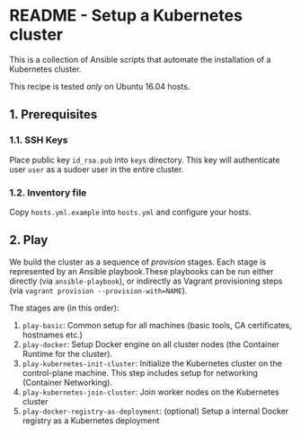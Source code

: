 # README - Setup a Kubernetes cluster

This is a collection of Ansible scripts that automate the installation of a Kubernetes cluster. 

This recipe is tested *only* on Ubuntu 16.04 hosts.

## 1. Prerequisites

### 1.1. SSH Keys

Place public key `id_rsa.pub` into `keys` directory. This key will authenticate user `user` as a sudoer user in the entire cluster.

### 1.2. Inventory file

Copy `hosts.yml.example` into `hosts.yml` and configure your hosts.

## 2. Play

We build the cluster as a sequence of *provision* stages. Each stage is represented by an Ansible playbook.These playbooks can be run either directly (via `ansible-playbook`), or indirectly as Vagrant provisioning steps (via `vagrant provision --provision-with=NAME`).

The stages are (in this order):

  1. `play-basic`: Common setup for all machines (basic tools, CA certificates, hostnames etc.)
  2. `play-docker`: Setup Docker engine on all cluster nodes (the Container Runtime for the cluster).
  3. `play-kubernetes-init-cluster`: Initialize the Kubernetes cluster on the control-plane machine. This step includes setup for networking (Container Networking).
  4. `play-kubernetes-join-cluster`: Join worker nodes on the Kubernetes cluster
  5. `play-docker-registry-as-deployment`: (optional) Setup a internal Docker registry as a Kubernetes deployment

